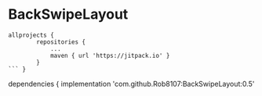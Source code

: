 # BackSwipeLayout
```
allprojects {
		repositories {
			...
			maven { url 'https://jitpack.io' }
		}
```	}

```
dependencies {
	        implementation 'com.github.Rob8107:BackSwipeLayout:0.5'
   ``` }
  
  

